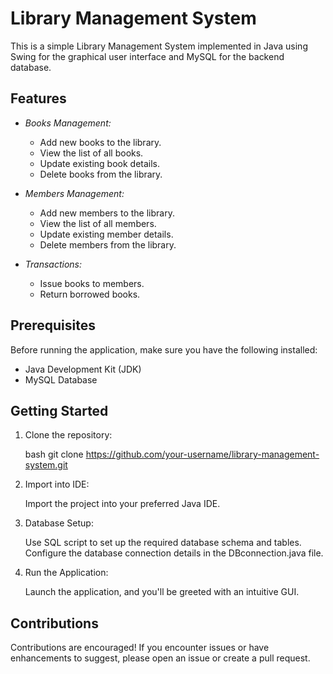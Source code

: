 # Library Management System

This is a simple Library Management System implemented in Java using Swing for the graphical user interface and MySQL for the backend database.

## Features

- *Books Management:*
  - Add new books to the library.
  - View the list of all books.
  - Update existing book details.
  - Delete books from the library.

- *Members Management:*
  - Add new members to the library.
  - View the list of all members.
  - Update existing member details.
  - Delete members from the library.

- *Transactions:*
  - Issue books to members.
  - Return borrowed books.

## Prerequisites

Before running the application, make sure you have the following installed:

- Java Development Kit (JDK)
- MySQL Database

## Getting Started

1. Clone the repository:

   bash
   git clone https://github.com/your-username/library-management-system.git
   
2. Import into IDE:
   
    Import the project into your preferred Java IDE.

3. Database Setup:
  
    Use SQL script to set up the required database schema and tables.
    Configure the database connection details in the DBconnection.java file.
  
4. Run the Application:

    Launch the application, and you'll be greeted with an intuitive GUI.

## Contributions

Contributions are encouraged! If you encounter issues or have enhancements to suggest, please open an issue or create a pull request.
